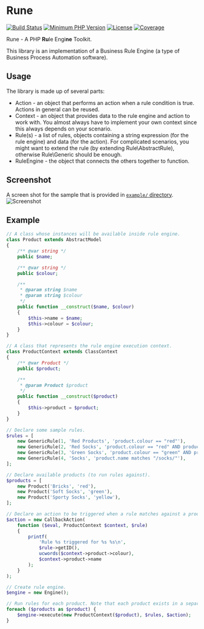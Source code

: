 Rune
====

[![Build Status](https://img.shields.io/travis/uuf6429/rune.svg)](https://travis-ci.com/uuf6429/rune)
[![Minimum PHP Version](https://img.shields.io/badge/php-%3E%3D%205.5-8892BF.svg?style=flat-square)](https://php.net/)
[![License](https://img.shields.io/badge/license-MIT-blue.svg)](https://raw.githubusercontent.com/uuf6429/nice_r/master/LICENSE)
[![Coverage](https://img.shields.io/codecov/c/token/Bu2nK2Kq77/github/uuf6429/rune/master.svg)](https://codecov.io/github/uuf6429/rune?branch=master)

Rune - A PHP <b>Ru</b>le Engi<b>ne</b> Toolkit.

This library is an implementation of a Business Rule Engine (a type of Business Process Automation software).

Usage
-----

The library is made up of several parts:

- Action - an object that performs an action when a rule condition is true. Actions in general can be reused.
- Context - an object that provides data to the rule engine and action to work with.
  You almost always have to implement your own context since this always depends on your scenario.
- Rule(s) - a list of rules, objects containing a string expression (for the rule engine) and data (for the action).
  For complicated scenarios, you might want to extend the rule (by extending Rule\AbstractRule), otherwise Rule\Generic should be enough.
- RuleEngine - the object that connects the others together to function.

Screenshot
----------

A screen shot for the sample that is provided in [`example/` directory](https://github.com/uuf6429/rune/tree/master/example).
![Screenshot](http://i.imgur.com/UxOsE54.png)

Example
-------

```php
// A class whose instances will be available inside rule engine.
class Product extends AbstractModel
{
	/** @var string */
	public $name;

	/** @var string */
	public $colour;

	/**
     * @param string $name
     * @param string $colour
     */
	public function __construct($name, $colour)
	{
		$this->name = $name;
		$this->colour = $colour;
	}
}

// A class that represents the rule engine execution context.
class ProductContext extends ClassContext
{
	/** @var Product */
	public $product;

	/**
     * @param Product $product
     */
	public function __construct($product)
	{
		$this->product = $product;
	}
}

// Declare some sample rules.
$rules = [
	new GenericRule(1, 'Red Products', 'product.colour == "red"'),
	new GenericRule(2, 'Red Socks', 'product.colour == "red" AND product.name matches "/socks/"'),
	new GenericRule(3, 'Green Socks', 'product.colour == "green" AND product.name matches "/socks/"'),
	new GenericRule(4, 'Socks', 'product.name matches "/socks/"'),
];

// Declare available products (to run rules against).
$products = [
	new Product('Bricks', 'red'),
	new Product('Soft Socks', 'green'),
	new Product('Sporty Socks', 'yellow'),
];

// Declare an action to be triggered when a rule matches against a product.
$action = new CallbackAction(
	function ($eval, ProductContext $context, $rule)
	{
		printf(
			'Rule %s triggered for %s %s\n',
			$rule->getID(),
			ucwords($context->product->colour),
			$context->product->name
		);
	}
);

// Create rule engine.
$engine = new Engine();

// Run rules for each product. Note that each product exists in a separate context.
foreach ($products as $product) {
	$engine->execute(new ProductContext($product), $rules, $action);
}
```
